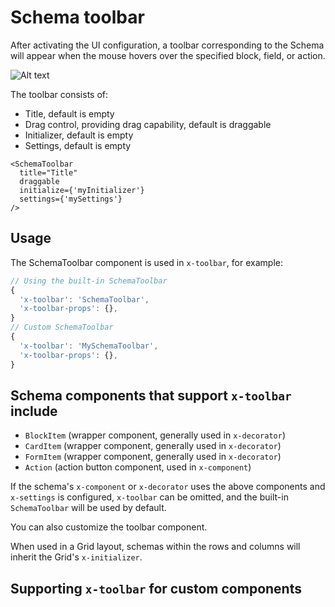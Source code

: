 # Schema toolbar

After activating the UI configuration, a toolbar corresponding to the Schema will appear when the mouse hovers over the specified block, field, or action.

![Alt text](https://static-docs.nocobase.com/e6d327da8e85d6548529e1051d06c31a.png)

The toolbar consists of:

- Title, default is empty
- Drag control, providing drag capability, default is draggable
- Initializer, default is empty
- Settings, default is empty

```tsx | pure
<SchemaToolbar
  title="Title"
  draggable
  initialize={'myInitializer'}
  settings={'mySettings'}
/>
```

## Usage

The SchemaToolbar component is used in `x-toolbar`, for example:

```ts
// Using the built-in SchemaToolbar
{
  'x-toolbar': 'SchemaToolbar',
  'x-toolbar-props': {},
}
// Custom SchemaToolbar
{
  'x-toolbar': 'MySchemaToolbar',
  'x-toolbar-props': {},
}
```

## Schema components that support `x-toolbar` include

- `BlockItem` (wrapper component, generally used in `x-decorator`)
- `CardItem` (wrapper component, generally used in `x-decorator`)
- `FormItem` (wrapper component, generally used in `x-decorator`)
- `Action` (action button component, used in `x-component`)

If the schema's `x-component` or `x-decorator` uses the above components and `x-settings` is configured, `x-toolbar` can be omitted, and the built-in `SchemaToolbar` will be used by default.

<code src="./demos/schema-toolbar-basic/index.tsx"></code>

You can also customize the toolbar component.

<code src="./demos/schema-toolbar-basic/custom.tsx"></code>

When used in a Grid layout, schemas within the rows and columns will inherit the Grid's `x-initializer`.

<code src="./demos/schema-toolbar-basic/grid.tsx"></code>

## Supporting `x-toolbar` for custom components

<code src="./demos/schema-toolbar-basic/button.tsx"></code>
